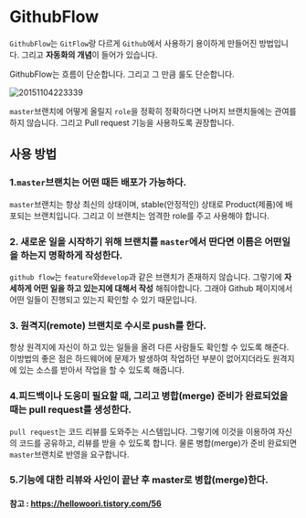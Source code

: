 # GithubFlow

`GithubFlow`는 `GitFlow`랑 다르게 `Github`에서 사용하기 용이하게 만들어진 방법입니다. 그리고 **자동화의 개념**이 들어가 있습니다.

GithubFlow는 흐름이 단순합니다. 그리고 그 만큼 룰도 단순합니다.

![20151104223339](https://user-images.githubusercontent.com/81547954/145706812-e3b083ee-e0e9-45ff-a47a-bd8b5f628e92.png)

`master`브랜치에 어떻게 올릴지 `role`을 정확히 정확하다면 나머지 브랜치들에는 관여를 하지 않습니다. 그리고 Pull request 기능을 사용하도록 권장합니다.

## 사용 방법
### 1.`master`브랜치는 어떤 때든 배포가 가능하다.
`master`브랜치는 항상 최신의 상태이며, stable(안정적인) 상태로 Product(제품)에 배포되는 브랜치입니다. 그리고 이 브랜치는 엄격한 role를 주고 사용해야 합니다.
### 2. 새로운 일을 시작하기 위해 브랜치를 `master`에서 딴다면 이름은 어떤일을 하는지 명확하게 작성한다.
`github flow`는 `feature`와`develop`과 같은 브랜치가 존재하지 않습니다. 그렇기에 **자세하게 어떤 일을 하고 있는지에 대해서 작성** 해줘야합니다. 그래야 Github 페이지에서 어떤 일들이 진행되고 있는지 확인할 수 있기 때문입니다.

### 3. 원격지(remote) 브랜치로 수시로 **push**를 한다.
항상 원격지에 자신이 하고 있는 일들을 올려 다른 사람들도 확인할 수 있도록 해준다. 이방법의 좋은 점은 하드웨어에 문제가 발생하여 작업하던 부분이 없어지더라도 원격지에 있는 소스를 받아서 작업을 할 수 있도록 해줍니다.

### 4.피드백이나 도웅미 필요할 때, 그리고 병합(merge) 준비가 완료되었을 때는 **pull request**를 생성한다.
`pull request`는 코드 리뷰를 도와주는 시스템입니다. 그렇기에 이것을 이용하여 자신의 코드를 공유하고, 리뷰를 받을 수 있도록 합니다. 물론 병합(merge)가 준비 완료되면 `master`브랜치로 반영을 요구합니다.

### 5.기능에 대한 리뷰와 사인이 끝난 후 master로 병합(merge)한다.

#### 참고 : https://hellowoori.tistory.com/56
